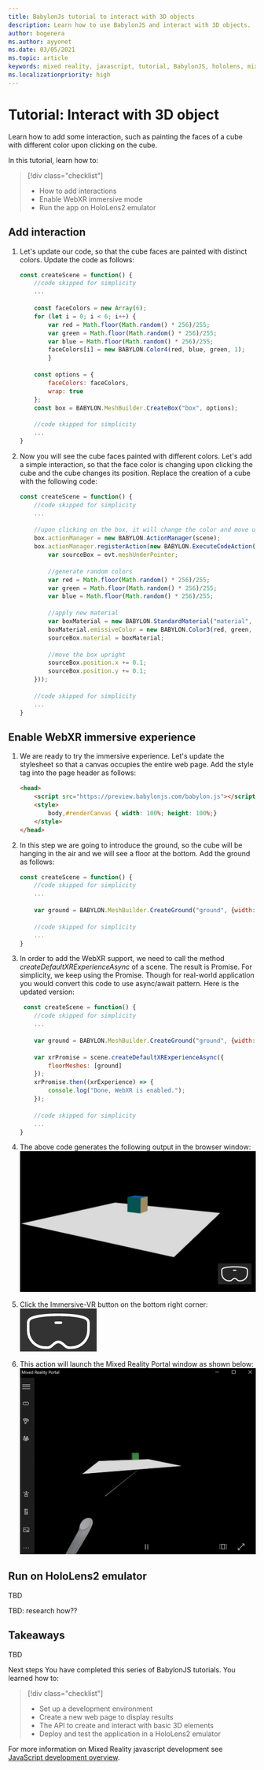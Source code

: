 ```yaml
---
title: BabylonJs tutorial to interact with 3D objects
description: Learn how to use BabylonJS and interact with 3D objects.
author: bogenera
ms.author: ayyonet
ms.date: 03/05/2021
ms.topic: article
keywords: mixed reality, javascript, tutorial, BabylonJS, hololens, mixed reality, UWP, Windows 10
ms.localizationpriority: high
---
```


# Tutorial: Interact with 3D object

Learn how to add some interaction, such as painting the faces of a cube with different color upon clicking on the cube.

In this tutorial, learn how to:

> [!div class="checklist"]
> * How to add interactions
> * Enable WebXR immersive mode
> * Run the app on HoloLens2 emulator

## Add interaction

1. Let's update our code, so that the cube faces are painted with distinct colors. Update the code as follows:

    ```javascript
    const createScene = function() {
        //code skipped for simplicity
        ...

        const faceColors = new Array(6);
        for (let i = 0; i < 6; i++) {
            var red = Math.floor(Math.random() * 256)/255;
            var green = Math.floor(Math.random() * 256)/255;
            var blue = Math.floor(Math.random() * 256)/255;
            faceColors[i] = new BABYLON.Color4(red, blue, green, 1);
            }
            
        const options = {
            faceColors: faceColors,
            wrap: true
        };
        const box = BABYLON.MeshBuilder.CreateBox("box", options);
        
        //code skipped for simplicity
        ...
    }
    ```

1. Now you will see the cube faces painted with different colors. Let's add a simple interaction, so that the face color is changing upon clicking the cube and the cube changes its position. Replace the creation of a cube with the following code:

    ```javascript
    const createScene = function() {
        //code skipped for simplicity
        ...

        //upon clicking on the box, it will change the color and move upright
        box.actionManager = new BABYLON.ActionManager(scene);
        box.actionManager.registerAction(new BABYLON.ExecuteCodeAction(BABYLON.ActionManager.OnPickTrigger, function (evt) {
            var sourceBox = evt.meshUnderPointer;
            
            //generate random colors
            var red = Math.floor(Math.random() * 256)/255;
            var green = Math.floor(Math.random() * 256)/255;
            var blue = Math.floor(Math.random() * 256)/255;

            //apply new material
            var boxMaterial = new BABYLON.StandardMaterial("material", scene);
            boxMaterial.emissiveColor = new BABYLON.Color3(red, green, blue);
            sourceBox.material = boxMaterial;

            //move the box upright
            sourceBox.position.x += 0.1;
            sourceBox.position.y += 0.1;
        }));

        //code skipped for simplicity
        ...
    }
    ```

## Enable WebXR immersive experience

1. We are ready to try the immersive experience. Let's update the stylesheet so that a canvas occupies the entire web page. Add the style tag into the page header as follows:

    ```html
    <head>
        <script src="https://preview.babylonjs.com/babylon.js"></script>    
        <style>
            body,#renderCanvas { width: 100%; height: 100%;}
        </style>
    </head>
    ```

1. In this step we are going to introduce the ground, so the cube will be hanging in the air and we will see a floor at the bottom. Add the ground as follows:

    ```javascript
    const createScene = function() {
        //code skipped for simplicity
        ...

        var ground = BABYLON.MeshBuilder.CreateGround("ground", {width: 10, height: 10}, scene);

        //code skipped for simplicity
        ...
    }
    ```

1. In order to add the WebXR support, we need to call the method *createDefaultXRExperienceAsync* of a scene. The result is Promise. For simplicity, we keep using the Promise. Though for real-world application you would convert this code to use async/await pattern. Here is the updated version:

    ```javascript
     const createScene = function() {
        //code skipped for simplicity
        ...

        var ground = BABYLON.MeshBuilder.CreateGround("ground", {width: 10, height: 10}, scene);

        var xrPromise = scene.createDefaultXRExperienceAsync({
            floorMeshes: [ground]
        });
        xrPromise.then((xrExperience) => {
            console.log("Done, WebXR is enabled.");
        });

        //code skipped for simplicity
        ...
    }
    ```

1. The above code generates the following output in the browser window:
![WebXR scene](../images/hello-world-webxr-scene.png)

1. Click the Immersive-VR button on the bottom right corner:
![Immersive VR Button](../images/immersive-vr-button.png)

1. This action will launch the Mixed Reality Portal window as shown below:
![Mixed Reality Portal](../images/mixed-reality-portal.png)

## Run on HoloLens2 emulator

TBD

TBD: research how??

## Takeaways

TBD

Next steps
You have completed this series of BabylonJS tutorials. You learned how to:
> [!div class="checklist"]
> * Set up a development environment
> * Create a new web page to display results
> * The API to create and interact with basic 3D elements
> * Deploy and test the application in a HoloLens2 emulator

For more information on Mixed Reality javascript development see [JavaScript development overview](/javascript-development-overview.md).